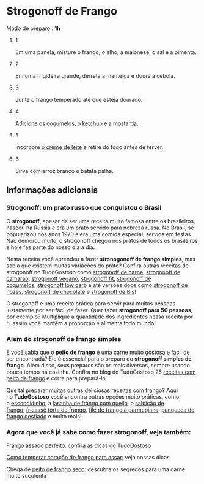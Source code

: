 # Strogonoff de Frango

Modo de preparo : **1h**

1. 1
   
   Em uma panela, misture o frango, o alho, a maionese, o sal e a pimenta.

3. 2
   
   Em uma frigideira grande, derreta a manteiga e doure a cebola.

4. 3
   
   Junte o frango temperado até que esteja dourado.

5. 4
   
   Adicione os cogumelos, o ketchup e a mostarda.

6. 5
   
   Incorpore [o creme de leite](https://www.tudogostoso.com.br/noticias/creme-de-leite-fresco-caseiro-de-caixinha-e-mais-a5193.htm) e retire do fogo antes de ferver.

7. 6
   
   Sirva com arroz branco e batata palha.

## Informações adicionais

### Strogonoff: um prato russo que conquistou o Brasil

O **strogonoff**, apesar de ser uma receita muito famosa entre os brasileiros, nasceu na Rússia e era um prato servido para nobreza russa. No Brasil, se popularizou nos anos 1970 e era uma comida especial, servida em festas. Não demorou muito, o strogonoff chegou nos pratos de todos os brasileiros e hoje faz parte do nosso dia a dia.

Nesta receita você aprendeu a fazer **stronogonoff de frango simples**, mas sabia que existem muitas variações do prato? Confira outras receitas de strogonoff no TudoGostoso como [strogonoff de carne](https://www.tudogostoso.com.br/receita/1408-strogonoff-de-carne.html), [strogonoff de camarão](https://www.tudogostoso.com.br/receita/1971-estrogonofe-de-camarao.html), [strogonoff vegano](https://www.tudogostoso.com.br/receita/188417-strogonoff-vegano-de-grao-de-bico-e-palmito.html), [strogonoff fit](https://www.tudogostoso.com.br/receita/301063-strogonoff-fit-com-batata-doce.html), [strogonoff de cogumelos](https://www.tudogostoso.com.br/receita/142743-estrogonofe-de-cogumelos-vegetariano.html), [strogonoff low carb](https://www.tudogostoso.com.br/receita/192192-strogonoff-lowcarb.html) e até versões doce como [strogonoff de nozes](https://www.tudogostoso.com.br/receita/214-estrogonofe-de-nozes.html), [strogonoff de chocolate](https://www.tudogostoso.com.br/receita/70857-estrogonofe-de-chocolate.html) e [strogonoff de Bis](https://www.tudogostoso.com.br/receita/140171-estrogonofe-de-bis.html)!

O strogonoff é uma receita prática para servir para muitas pessoas justamente por ser fácil de fazer. Quer fazer **strogonoff para 50 pessoas**, por exemplo? Multiplique a quantidade dos ingredientes nessa receita por 5, assim você mantém a proporção e alimenta todo mundo!

### Além do strogonoff de frango simples

E você sabia que o **peito de frango** é uma carne muito gostosa e fácil de ser encontrada? Ele é essencial para o preparo do **strogonoff simples de frango**. Além disso, seus preparos são os mais diversos, sempre usando pouco tempo na cozinha. Confira no blog do TudoGostoso 25 [receitas com peito de frango](https://blog.tudogostoso.com.br/cardapios/receitas-salgadas/peito-de-frango/) e corra para prepará-lo.

Que tal preparar muitas outras deliciosas [receitas com frango](https://www.tudogostoso.com.br/categorias/1010-frango-galinha)? Aqui no **TudoGostoso** você encontra outras opções muito práticas, como o [escondidinho](https://www.tudogostoso.com.br/receita/60774-escondidinho-de-frango-com-mandioquinha-salsa.html), a [lasanha de frango com queijo](https://www.tudogostoso.com.br/receita/11217-lasanha-de-frango-com-queijo.html), o [salpicão de frango](https://www.tudogostoso.com.br/receita/2097-salpicao-de-frango.html), [fricassê,](https://www.tudogostoso.com.br/receita/10254-fricasse-de-frango.html)[torta de frango](https://www.tudogostoso.com.br/receita/1282-torta-de-frango.html), [filé de frango à parmegiana](https://www.tudogostoso.com.br/receita/31016-file-de-frango-a-parmegiana.html), [panqueca de frango desfiado](https://www.tudogostoso.com.br/receita/13925-panqueca-de-frango-desfiado.html) e muito mais!

### Agora que você já sabe como fazer strogonoff, veja também:

[Frango assado perfeito:](https://blog.tudogostoso.com.br/materia/frango-assado-perfeito/) confira as dicas do TudoGostoso

[Como temperar coração de frango para assar:](https://blog.tudogostoso.com.br/dicas-de-cozinha/como-temperar-coracao-de-frango-para-assar/) veja nossas dicas

Chega de [peito de frango seco](https://blog.tudogostoso.com.br/dicas-de-cozinha/chega-de-peito-de-frango-seco-descubra-os-segredos-para-uma-carne-muito-suculenta/): descubra os segredos para uma carne muito suculenta
